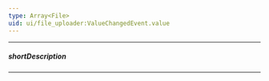 ```yaml
---
type: Array<File>
uid: ui/file_uploader:ValueChangedEvent.value
---
```

---
##### shortDescription
<!-- Description goes here -->

---
<!-- Description goes here -->